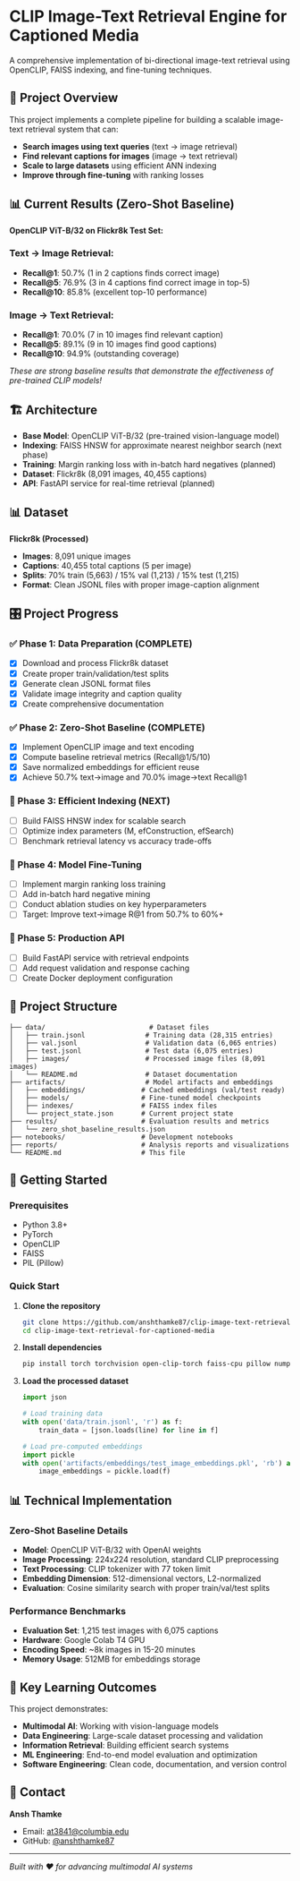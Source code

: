 # CLIP Image-Text Retrieval Engine for Captioned Media

A comprehensive implementation of bi-directional image-text retrieval using OpenCLIP, FAISS indexing, and fine-tuning techniques.

## 🎯 Project Overview

This project implements a complete pipeline for building a scalable image-text retrieval system that can:
- **Search images using text queries** (text → image retrieval)
- **Find relevant captions for images** (image → text retrieval)
- **Scale to large datasets** using efficient ANN indexing
- **Improve through fine-tuning** with ranking losses

## 📊 Current Results (Zero-Shot Baseline)

**OpenCLIP ViT-B/32 on Flickr8k Test Set:**

### Text → Image Retrieval:
- **Recall@1**: 50.7% (1 in 2 captions finds correct image)
- **Recall@5**: 76.9% (3 in 4 captions find correct image in top-5)
- **Recall@10**: 85.8% (excellent top-10 performance)

### Image → Text Retrieval:
- **Recall@1**: 70.0% (7 in 10 images find relevant caption)
- **Recall@5**: 89.1% (9 in 10 images find good captions)
- **Recall@10**: 94.9% (outstanding coverage)

*These are strong baseline results that demonstrate the effectiveness of pre-trained CLIP models!*

## 🏗️ Architecture

- **Base Model**: OpenCLIP ViT-B/32 (pre-trained vision-language model)
- **Indexing**: FAISS HNSW for approximate nearest neighbor search (next phase)
- **Training**: Margin ranking loss with in-batch hard negatives (planned)
- **Dataset**: Flickr8k (8,091 images, 40,455 captions)
- **API**: FastAPI service for real-time retrieval (planned)

## 📊 Dataset

**Flickr8k (Processed)**
- **Images**: 8,091 unique images
- **Captions**: 40,455 total captions (5 per image)
- **Splits**: 70% train (5,663) / 15% val (1,213) / 15% test (1,215)
- **Format**: Clean JSONL files with proper image-caption alignment

## 🎛️ Project Progress

### ✅ Phase 1: Data Preparation (COMPLETE)
- [x] Download and process Flickr8k dataset
- [x] Create proper train/validation/test splits
- [x] Generate clean JSONL format files
- [x] Validate image integrity and caption quality
- [x] Create comprehensive documentation

### ✅ Phase 2: Zero-Shot Baseline (COMPLETE)
- [x] Implement OpenCLIP image and text encoding
- [x] Compute baseline retrieval metrics (Recall@1/5/10)
- [x] Save normalized embeddings for efficient reuse
- [x] Achieve 50.7% text→image and 70.0% image→text Recall@1

### 🚧 Phase 3: Efficient Indexing (NEXT)
- [ ] Build FAISS HNSW index for scalable search
- [ ] Optimize index parameters (M, efConstruction, efSearch)
- [ ] Benchmark retrieval latency vs accuracy trade-offs

### 🚧 Phase 4: Model Fine-Tuning
- [ ] Implement margin ranking loss training
- [ ] Add in-batch hard negative mining
- [ ] Conduct ablation studies on key hyperparameters
- [ ] Target: Improve text→image R@1 from 50.7% to 60%+

### 🚧 Phase 5: Production API
- [ ] Build FastAPI service with retrieval endpoints
- [ ] Add request validation and response caching
- [ ] Create Docker deployment configuration

## 📁 Project Structure

```
├── data/                          # Dataset files
│   ├── train.jsonl               # Training data (28,315 entries)
│   ├── val.jsonl                 # Validation data (6,065 entries)
│   ├── test.jsonl                # Test data (6,075 entries)
│   ├── images/                   # Processed image files (8,091 images)
│   └── README.md                 # Dataset documentation
├── artifacts/                    # Model artifacts and embeddings
│   ├── embeddings/              # Cached embeddings (val/test ready)
│   ├── models/                  # Fine-tuned model checkpoints
│   ├── indexes/                 # FAISS index files
│   └── project_state.json       # Current project state
├── results/                     # Evaluation results and metrics
│   └── zero_shot_baseline_results.json
├── notebooks/                   # Development notebooks
├── reports/                     # Analysis reports and visualizations
└── README.md                    # This file
```

## 🚀 Getting Started

### Prerequisites
- Python 3.8+
- PyTorch
- OpenCLIP
- FAISS
- PIL (Pillow)

### Quick Start
1. **Clone the repository**
   ```bash
   git clone https://github.com/anshthamke87/clip-image-text-retrieval-for-captioned-media.git
   cd clip-image-text-retrieval-for-captioned-media
   ```

2. **Install dependencies**
   ```bash
   pip install torch torchvision open-clip-torch faiss-cpu pillow numpy pandas
   ```

3. **Load the processed dataset**
   ```python
   import json
   
   # Load training data
   with open('data/train.jsonl', 'r') as f:
       train_data = [json.loads(line) for line in f]
   
   # Load pre-computed embeddings
   import pickle
   with open('artifacts/embeddings/test_image_embeddings.pkl', 'rb') as f:
       image_embeddings = pickle.load(f)
   ```

## 📊 Technical Implementation

### Zero-Shot Baseline Details
- **Model**: OpenCLIP ViT-B/32 with OpenAI weights
- **Image Processing**: 224x224 resolution, standard CLIP preprocessing
- **Text Processing**: CLIP tokenizer with 77 token limit
- **Embedding Dimension**: 512-dimensional vectors, L2-normalized
- **Evaluation**: Cosine similarity search with proper train/val/test splits

### Performance Benchmarks
- **Evaluation Set**: 1,215 test images with 6,075 captions
- **Hardware**: Google Colab T4 GPU
- **Encoding Speed**: ~8k images in 15-20 minutes
- **Memory Usage**: 512MB for embeddings storage

## 🎯 Key Learning Outcomes

This project demonstrates:
- **Multimodal AI**: Working with vision-language models
- **Data Engineering**: Large-scale dataset processing and validation  
- **Information Retrieval**: Building efficient search systems
- **ML Engineering**: End-to-end model evaluation and optimization
- **Software Engineering**: Clean code, documentation, and version control

## 📧 Contact

**Ansh Thamke**
- Email: at3841@columbia.edu
- GitHub: [@anshthamke87](https://github.com/anshthamke87)

---

*Built with ❤️ for advancing multimodal AI systems*
